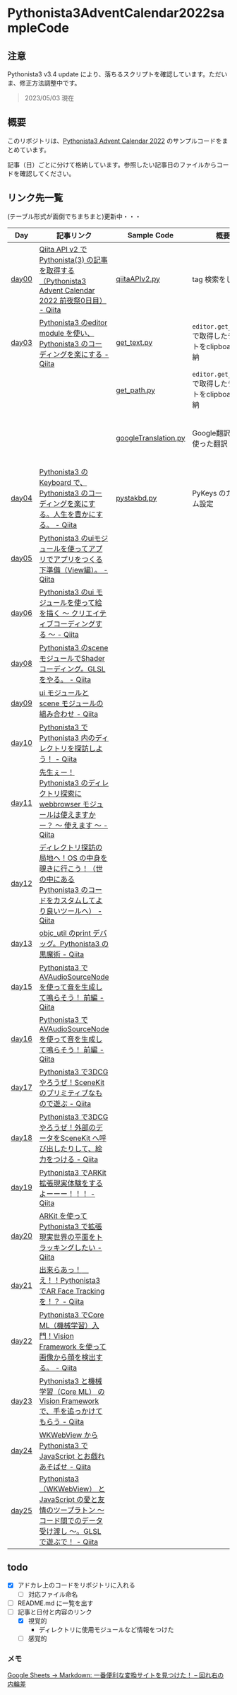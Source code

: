 # Pythonista3AdventCalendar2022sampleCode

## 注意

Pythonista3 v3.4 update により、落ちるスクリプトを確認しています。ただいま、修正方法調整中です。

> 2023/05/03 現在

## 概要

このリポジトリは、[Pythonista3 Advent Calendar 2022](https://qiita.com/advent-calendar/2022/pythonista3) のサンプルコードをまとめています。

記事（日）ごとに分けて格納しています。参照したい記事日のファイルからコードを確認してください。

## リンク先一覧

(テーブル形式が面倒でちまちまと)更新中・・・

|Day|記事リンク|Sample Code|概要|対応リンク|
|---|---|---|---|---|
|[day00](./day00_requests)|[Qiita API v2 でPythonista(3) の記事を取得する（Pythonista3 Advent Calendar 2022 前夜祭0日目） - Qiita](https://qiita.com/pome-ta/items/74afb37769173dab8c6c)|[qiitaAPIv2.py](./day00_requests/qiitaAPIv2.py)|tag 検索をし取得|[Qiita API v2 から、Pythonista3 タグ記事を集める](https://qiita.com/pome-ta/items/74afb37769173dab8c6c#qiita-api-v2-%E3%81%8B%E3%82%89pythonista3-%E3%82%BF%E3%82%B0%E8%A8%98%E4%BA%8B%E3%82%92%E9%9B%86%E3%82%81%E3%82%8B)|
|[day03](./day03_editor_clipboard/)|[Pythonista3 のeditor module を使い、Pythonista3 のコーディングを楽にする - Qiita](https://qiita.com/pome-ta/items/c3902a0f6a0de691df8d)|[get_text.py](./day03_editor_clipboard/get_text.py)|`editor.get_text()` で取得したテキストをclipboard へ格納|[編集中のコードテキストを全コピーする](https://qiita.com/pome-ta/items/c3902a0f6a0de691df8d#%E7%B7%A8%E9%9B%86%E4%B8%AD%E3%81%AE%E3%82%B3%E3%83%BC%E3%83%89%E3%83%86%E3%82%AD%E3%82%B9%E3%83%88%E3%82%92%E5%85%A8%E3%82%B3%E3%83%94%E3%83%BC%E3%81%99%E3%82%8B)|
|||[get_path.py](./day03_editor_clipboard/get_path.py)|`editor.get_path()` で取得したテキストをclipboard へ格納|[編集中のファイルパスを取得する](https://qiita.com/pome-ta/items/c3902a0f6a0de691df8d#%E7%B7%A8%E9%9B%86%E4%B8%AD%E3%81%AE%E3%83%95%E3%82%A1%E3%82%A4%E3%83%AB%E3%83%91%E3%82%B9%E3%82%92%E5%8F%96%E5%BE%97%E3%81%99%E3%82%8B)|
|||[googleTranslation.py](./day03_editor_clipboard/googleTranslation.py)|Google翻訳API を使った翻訳|[Pythonista3 内だけで、英語を日本語に機械翻訳](https://qiita.com/pome-ta/items/c3902a0f6a0de691df8d#pythonista3-%E5%86%85%E3%81%A0%E3%81%91%E3%81%A7%E8%8B%B1%E8%AA%9E%E3%82%92%E6%97%A5%E6%9C%AC%E8%AA%9E%E3%81%AB%E6%A9%9F%E6%A2%B0%E7%BF%BB%E8%A8%B3)|
|[day04](./day04_editor_keyboard/)|[Pythonista3 のKeyboard で、Pythonista3 のコーディングを楽にする。人生を豊かにする。 - Qiita](https://qiita.com/pome-ta/items/5483d021fdfa44ea43e0)|[pystakbd.py](./day04_editor_keyboard/pystakbd.py)|PyKeys のカスタム設定|[PyKeys でカスタムして、人生豊かに](https://qiita.com/pome-ta/items/5483d021fdfa44ea43e0#%E3%82%B3%E3%83%BC%E3%83%89%E5%85%A8%E8%B2%8C)|
|[day05](./day05_ui/)|[Pythonista3 のuiモジュールを使ってアプリでアプリをつくる下準備（View編）。 - Qiita](https://qiita.com/pome-ta/items/2f02d94eea73974aae88)|
|[day06](./day06_ui/)|[Pythonista3 のui モジュールを使って絵を描く 〜 クリエイティブコーディングする 〜 - Qiita](https://qiita.com/pome-ta/items/8e565dc6bdc283b4b80e)|
|[day08](./day08_scene/)|[Pythonista3 のscene モジュールでShader コーディング。GLSL をやる。 - Qiita](https://qiita.com/pome-ta/items/57edede9a7e3ce73cdc7)
|[day09](./day09_ui_scene/)|[ui モジュールとscene モジュールの組み合わせ - Qiita](https://qiita.com/pome-ta/items/0e2d3bd3e22fe922f2c0)|
|[day10](./day10_pathlib/)|[Pythonista3 でPythonista3 内のディレクトリを探訪しよう！ - Qiita](https://qiita.com/pome-ta/items/d7ce9fe64e1ba774fae4)|
|[day11](./day11_webbrowser_pathlib/)|[先生ぇー！Pythonista3 のディレクトリ探索にwebbrowser モジュールは使えますかー？ 〜 使えます 〜 - Qiita](https://qiita.com/pome-ta/items/3315732c8db62a55b86b)|
|[day12](./day12_ui_pathlib/)|[ディレクトリ探訪の局地へ！OS の中身を覗きに行こう！（世の中にあるPythonista3 のコードをカスタムしてより良いツールへ） - Qiita](https://qiita.com/pome-ta/items/e6f32e0a24d93618f5a9)|
|[day13](./day13_pprint/)|[objc_util のprint デバッグ。Pythonista3 の黒魔術 - Qiita](https://qiita.com/pome-ta/items/fd66f3c1c7ee6a34282e)|
|[day15](./day15_objc_util_AVAudioEngine/)|[Pythonista3 でAVAudioSourceNode を使って音を生成して鳴らそう！ 前編 - Qiita](https://qiita.com/pome-ta/items/92a41e15b8eec5b51fb3)|
|[day16](./day16_objc_util_AVAudioEngine/)|[Pythonista3 でAVAudioSourceNode を使って音を生成して鳴らそう！ 前編 - Qiita](https://qiita.com/pome-ta/items/92a41e15b8eec5b51fb3)|
|[day17](./day17_objc_util_SceneKit/)|[Pythonista3 で3DCG やろうぜ！SceneKit のプリミティブなもので遊ぶ - Qiita](https://qiita.com/pome-ta/items/551bf5fb2448ddcacae0)|
|[day18](./day18_objc_util_SceneKit_nsurl/)|[Pythonista3 で3DCG やろうぜ！外部のデータをSceneKit へ呼び出したりして、絵力をつける - Qiita](https://qiita.com/pome-ta/items/843ecbff44d4bdc07fd0)|
|[day19](./day19_objc_util_ARKit/)|[Pythonista3 でARKit 拡張現実体験をするよーーー！！！ - Qiita](https://qiita.com/pome-ta/items/29785f0edbe582210d2f)|
|[day20](./day20_objc_util_ARKit_ARWorldTrackingConfiguration/)|[ARKit を使ってPythonista3 で拡張現実世界の平面をトラッキングしたい - Qiita](https://qiita.com/pome-ta/items/a3fdb6613ccdb3701924)|
|[day21](./day21_objc_util_ARKit_ARFaceTrackingConfiguration/)|[出来らあっ！　え！！Pythonista3 でAR Face Trackingを！？ - Qiita](https://qiita.com/pome-ta/items/0aa69205fb3826d9951d)|
|[day22](./day22_objc_util_Vision_VNDetectFaceRectanglesRequest/)|[Pythonista3 でCore ML（機械学習）入門！Vision Framework を使って画像から顔を検出する。 - Qiita](https://qiita.com/pome-ta/items/84729804cce04f870fd6)|
|[day23](./day23_objc_util_Vision_VNDetectHumanHandPoseRequest/)|[Pythonista3 と機械学習（Core ML） のVision Framework で、手を追っかけてもらう - Qiita](https://qiita.com/pome-ta/items/bcac9d3209caa60f70b6)|
|[day24](./day24_objc_util_WKWebView/)|[WKWebView からPythonista3 でJavaScript とお戯れあそばせ - Qiita](https://qiita.com/pome-ta/items/52053dd6c9e39da6a29a)|
|[day25](./day25_objc_util_WKWebView_WebGL/)|[Pythonista3（WKWebView） とJavaScript の愛と友情のツープラトン 〜 コード間でのデータ受け渡し 〜。GLSL で遊ぶで！ - Qiita](https://qiita.com/pome-ta/items/d0a21d40731644c696fd)|

## todo

- [x] アドカレ上のコードをリポジトリに入れる
  - [ ] 対応ファイル命名
- [ ] README.md に一覧を出す
- [ ] 記事と日付と内容のリンク
  - [x] 視覚的
    - ディレクトリに使用モジュールなど情報をつけた
  - [ ] 感覚的

### メモ

[Google Sheets -> Markdown: 一番便利な変換サイトを見つけた！ – 回れ右の内輪差](https://lookbackmargin.blog/2021/08/26/google-sheets-markdown/)
